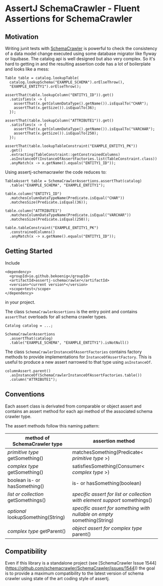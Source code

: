 # AssertJ SchemaCrawler - Fluent Assertions for SchemaCrawler

## Motivation
Writing junit tests with [SchemaCrawler](https://github.com/schemacrawler/) is powerful to check the consistency of 
a data model change executed using some database migrator like flyway or
liquibase. The catalog api is well designed but also very complex. So it's hard
to getting in and the resulting assertion code has a lot of boilerplate and
looks like a mess:

```
Table table = catalog.lookupTable(
  catalog.lookupSchema("EXAMPLE_SCHEMA").orElseThrow(),
  "EXAMPLE_ENTITY1").orElseThrow();

assertThat(table.lookupColumn("ENTITY1_ID")).get()
  .satisfies(x -> {
    assertThat(x.getColumnDataType().getName()).isEqualTo("CHAR");
    assertThat(x.getSize()).isEqualTo(36);
  });

assertThat(table.lookupColumn("ATTRIBUTE1")).get()
  .satisfies(x -> {
    assertThat(x.getColumnDataType().getName()).isEqualTo("VARCHAR");
    assertThat(x.getSize()).isEqualTo(250);
  });

assertThat(table.lookupTableConstraint("EXAMPLE_ENTITY1_PK"))
  .get()
  .extracting(TableConstraint::getConstrainedColumns)
  .asInstanceOf(InstanceOfAssertFactories.list(TableConstraint.class))
  .anyMatch(x -> x.getName().equals("ENTITY1_ID"));

```

Using assertj-schemacrawler the code reduces to:

```
TableAssert table = SchemaCrawlerAssertions.assertThat(catalog)
  .table("EXAMPLE_SCHEMA", "EXAMPLE_ENTITY1");

table.column("ENTITY1_ID")
  .matchesColumnDataTypeName(Predicate.isEqual("CHAR"))
  .matchesSize(Predicate.isEqual(36));

table.column("ATTRIBUTE1")
  .matchesColumnDataTypeName(Predicate.isEqual("VARCHAR"))
  .matchesSize(Predicate.isEqual(250));

table.tableConstraint("EXAMPLE_ENTITY1_PK")
  .constrainedColumns()
  .anyMatch(x -> x.getName().equals("ENTITY1_ID"));
```

## Getting Started

Include 

```
<dependency>
  <groupId>io.github.bekoenig</groupId>
  <artifactId>assertj-schemacrawler</artifactId>
  <version>*current version*</version>
  <scope>test</scope>
</dependency>
```

in your project.

The class `SchemaCrawlerAssertions` is the entry point and contains `assertThat` 
overloads for all schema crawler types.

```
Catalog catalog = ...;

SchemaCrawlerAssertions
  .assertThat(catalog)
  .table("EXAMPLE_SCHEMA", "EXAMPLE_ENTITY1").isNotNull()
```

The class `SchemaCrawlerInstanceOfAssertFactories` contains factory methods
to provide implementations for `InstanceOfAssertFactory`. This is useful to
produce a new assert narrowed to that type using `asInstanceOf`. 

```
columnAssert.parent()
  .asInstanceOf(SchemaCrawlerInstanceOfAssertFactories.table())
  .column("ATTRIBUTE1");
```

## Conventions

Each assert class is derivated from comparable or object assert and contains an
assert method for each api method of the associated schema crawler type.

The assert methods follow this naming pattern: 

| method of SchemaCrawler type         | assertion method                                                           |
|--------------------------------------|----------------------------------------------------------------------------|
| *primitive type* getSomething()      | matchesSomething(Predicate< *primitive type* >)                            |
| *complex type* getSomething()        | satisfiesSomething(Consumer< *complex type* >)                             |
| boolean is- or hasSomething()        | is- or hasSomething(boolean)                                               |  
| *list or collection* getSomethings() | *specific assert for list or collection with element support* somethings() |
| *optional* lookupSomething(String)   | *specific assert for something with nullable on empty* something(String)   |
| *complex type* getParent()           | *object assert for complex type* parent()                                  |

## Compatibility 

Even if this library is a standalone project (see [SchemaCrawler Issue 1544]
(https://github.com/schemacrawler/SchemaCrawler/issues/1544)) the goal is to
provide a maximum compatibility to the latest version of schema crawler using
state of the art coding style of assertj.